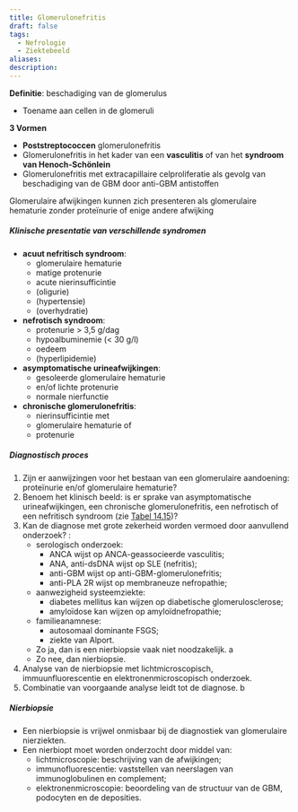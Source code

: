 ```yaml
---
title: Glomerulonefritis
draft: false
tags:
  - Nefrologie
  - Ziektebeeld
aliases: 
description: 
---
```


**Definitie**: beschadiging van de glomerulus
- Toename aan cellen in de glomeruli

**3 Vormen**
- **Poststreptococcen** glomerulonefritis
- Glomerulonefritis in het kader van een **vasculitis** of van het **syndroom van Henoch-Schönlein**
-  Glomerulonefritis met extracapillaire celproliferatie als gevolg van beschadiging van de GBM door anti-GBM antistoffen

Glomerulaire afwijkingen kunnen zich presenteren als glomerulaire hematurie zonder proteïnurie of enige andere afwijking

##### Klinische presentatie van verschillende syndromen
- **acuut nefritisch syndroom**:
	 - glomerulaire hematurie
	 - matige protenurie
	 - acute nierinsufficintie
	 - (oligurie)
	 - (hypertensie)
	 - (overhydratie)
- **nefrotisch syndroom**:
	 - protenurie > 3,5 g/dag
	 - hypoalbuminemie (< 30 g/l)
	 - oedeem
	 - (hyperlipidemie)
- **asymptomatische urineafwijkingen**:
	 - gesoleerde glomerulaire hematurie
	 - en/of lichte protenurie
	 - normale nierfunctie
- **chronische glomerulonefritis**:
	 - nierinsufficintie met
	 - glomerulaire hematurie of
	 - protenurie

##### Diagnostisch proces
1. Zijn er aanwijzingen voor het bestaan van een glomerulaire aandoening: proteïnurie en/of glomerulaire hematurie?
2. Benoem het klinisch beeld: is er sprake van asymptomatische urineafwijkingen, een chronische glomerulonefritis, een nefrotisch of een nefritisch syndroom (zie [Tabel 14.15](https://mijn-bsl-nl.ru.idm.oclc.org/nierziekten/15188924#Tab15))?
3. Kan de diagnose met grote zekerheid worden vermoed door aanvullend onderzoek? :
	-   serologisch onderzoek:
	    -   ANCA wijst op ANCA-geassocieerde vasculitis;
	    -   ANA, anti-dsDNA wijst op SLE (nefritis);
	    -   anti-GBM wijst op anti-GBM-glomerulonefritis;
	    -   anti-PLA 2R wijst op membraneuze nefropathie;
	-   aanwezigheid systeemziekte:
	    -   diabetes mellitus kan wijzen op diabetische glomerulosclerose;
	    -   amyloïdose kan wijzen op amyloïdnefropathie;
	-   familieanamnese:
	    -   autosomaal dominante FSGS;
	    -   ziekte van Alport.
	-   Zo ja, dan is een nierbiopsie vaak niet noodzakelijk. a
	-   Zo nee, dan nierbiopsie.
4. Analyse van de nierbiopsie met lichtmicroscopisch, immuunfluorescentie en elektronenmicroscopisch onderzoek.
5. Combinatie van voorgaande analyse leidt tot de diagnose. b

##### Nierbiopsie
- Een nierbiopsie is vrijwel onmisbaar bij de diagnostiek van glomerulaire nierziekten.
- Een nierbiopt moet worden onderzocht door middel van:
	 - lichtmicroscopie: beschrijving van de afwijkingen;
	 - immunofluorescentie: vaststellen van neerslagen van immunoglobulinen en complement;
	 - elektronenmicroscopie: beoordeling van de structuur van de GBM, podocyten en de deposities.

